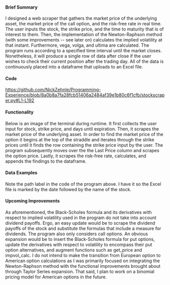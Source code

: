 #### Brief Summary
I designed a web scraper that gathers the market price of the underlying asset, the market price of the call option, and the risk-free rate in real time. The user inputs the stock, the strike price, and the time to maturity that is of interest to them. Then, the implementation of the Newton-Raphson method (with some improvements -- see later on) calculates the implied volatility at that instant. Furthermore, vega, volga, and ultima are calculated. The program runs according to a specified time interval until the market closes. Nonetheless, it will produce a single row of data after close if the user wishes to check their current position after the trading day. All of the data is continuously placed into a dataframe that uploads to an Excel file. 

#### Code
https://github.com/NickZehnle/Programming-Experience/blob/8a0b8a7fa28fcb51406a2484af39e1b80c6f1cfb/stockscraper.py#L1-L192

#### Functionality
Below is an image of the terminal during runtime. It first collects the user input for stock, strike price, and days until expiration. Then, it scrapes the market price of the underlying asset. In order to find the market price of the option it begins at the top of the straddle and iterates through the strike prices until it finds the row containing the strike price input by the user. The program subsequently moves over the the Last Price column and scrapes the option price. Lastly, it scrapes the risk-free rate, calculates, and appends the findings to the dataframe.

#### Data Examples
Note the path label in the code of the program above. I have it so the Excel file is marked by the date followed by the name of the stock.

#### Upcoming Improvements
As aforementioned, the Black-Scholes formula and its derivatives with respect to implied volatility used in the program do not take into account dividend payoffs. Ergo, an easy update would be to scrape the dividend payoffs of the stock and substitute the formulas that include a measure for dividends. 
The program also only considers call options. An obvious expansion would be to insert the Black-Scholes formula for put options, update the derivatives with respect to volatility to encompass their put option alternatives, and augment functions such as get_price and impvol_calc. 
I do not intend to make the transition from European option to American option calculations as I was primarily focused on integrating the Newton-Raphson method with the functional improvements brought about through Taylor Series expansion. That said, I plan to work on a binomial pricing model for American options in the future.
